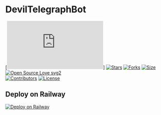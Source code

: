 # DevilTelegraphBot

[![MADE WITH PYTHON](https://img.shields.io/python.org?style=flat-square&color=orange)]
[![Stars](https://img.shields.io/github/stars/BRUCEBANNER00/DevilTelegraphBot?style=flat-square&color=yellow)](https://github.com/BRUCEBANNER00/DevilTelegraphBot/stargazers)
[![Forks](https://img.shields.io/github/forks/BRUCEBANNER00/DevilTelegraphBot?style=flat-square&color=orange)](https://github.com/BRUCEBANNER00/DevilTelegraphBot/fork)
[![Size](https://img.shields.io/github/repo-size/BRUCEBANNER00/DevilTelegraphBot?style=flat-square&color=green)](https://github.com/BRUCEBANNER00/DevilTelegraphBot/)   
[![Open Source Love svg2](https://badges.frapsoft.com/os/v2/open-source.svg?v=103)](https://github.com/BRUCEBANNER00/DevilTelegraphBot)   
[![Contributors](https://img.shields.io/github/contributors/BRUCEBANNER00/DevilTelegraphBot?style=flat-square&color=green)](https://github.com/BRUCEBANNER00/DevilTelegraphBot/graphs/contributors)
[![License](https://img.shields.io/badge/License-MIT-red)](https://github.com/BRUCEBANNER00/DevilTelegraphBot/blob/main/LICENSE)


## Deploy on Railway
[![Deploy on Railway](https://railway.app/button.svg)](https://railway.app/new/template/JVwPpg?referralCode=WsWijN)
